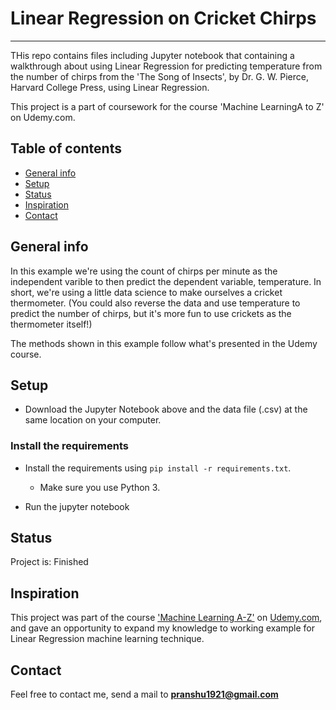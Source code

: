 # Linear Regression on Cricket Chirps 
----------------------------------------------------------
THis repo contains files including Jupyter notebook that containing a walkthrough about using Linear Regression for predicting temperature from the number of chirps from the 'The Song of Insects', by Dr. G. W. Pierce, Harvard College Press, using Linear Regression.

This project is a part of coursework for the course 'Machine LearningA to Z' on Udemy.com.

## Table of contents
* [General info](#general-info)
* [Setup](#setup)
* [Status](#status)
* [Inspiration](#inspiration)
* [Contact](#contact)

## General info

In this example we're using the count of chirps per minute as the independent varible to then predict the dependent variable, temperature. In short, we're using a little data science to make ourselves a cricket thermometer. (You could also reverse the data and use temperature to predict the number of chirps, but it's more fun to use crickets as the thermometer itself!)

The methods shown in this example follow what's presented in the Udemy course.

## Setup

* Download the Jupyter Notebook above and the data file (.csv) at the same location on your computer.

### Install the requirements
 
* Install the requirements using `pip install -r requirements.txt`.
    * Make sure you use Python 3.
    
* Run the jupyter notebook

## Status
Project is: Finished

## Inspiration
This project was part of the course ['Machine Learning A-Z'](https://www.udemy.com/course/machine-learning-a-ztm-full-course/) on [Udemy.com](https://www.udemy.com), and gave an opportunity to expand my knowledge to working example for Linear Regression machine learning technique.
## Contact
Feel free to contact me, send a mail to **pranshu1921@gmail.com**

